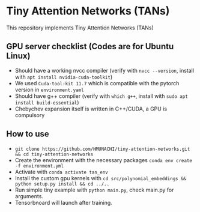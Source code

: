 # Tiny Attention Networks (TANs)

This repository implements Tiny Attention Networks (TANs)

## GPU server checklist (Codes are for Ubuntu Linux)
- Should have a working nvcc compiler (verify with `nvcc --version`, install with `apt install nvidia-cuda-toolkit`)
- We used `Cuda-tool-kit 11.7` which is compatible with the pytorch version in `environment.yaml`
- Should have g++ compiler (verify with `which g++`, install with `sudo apt install build-essential`)
- Chebychev expansion itself is written in C++/CUDA, a GPU is compulsory

## How to use
- `git clone https://github.com/HMUNACHI/tiny-attention-networks.git && cd tiny-attention-networks`
- Create the environment with the necessary packages `conda env create -f environment.yml`
- Activate with `conda activate tan_env`
- Install the custom gpu kernels with `cd src/polynomial_embeddings && python setup.py install && cd ../..`
- Run simple tiny example with `python main.py`, check main.py for arguments.
- Tensorbnoard will launch after training.